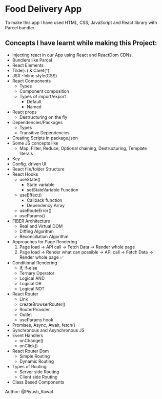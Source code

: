 # Food Delivery App

To make this app I have used HTML, CSS, JavaScript and React library with Parcel bundler.

## Concepts I have learnt while making this Project:
- Injecting react in our App using React and ReactDom CDNs.
- Bundlers like Parcel
- React Elements
- Tilde(~) & Caret(^)
- JSX
    -Inline style(CSS)
- React Components 
    - Types
    - Component composition
    - Types of import/export
        - Default
        - Named
- React props
    - Destructuring on the fly
- Dependencies/Packages  
    - Types
    - Transitive Dependencies
- Creating Scripts in package.json
- Some JS concepts like 
    - Map, Filter, Reduce, Optional chaining, Destructuring, Template literals
- Key
- Config. driven UI
- React file/folder Structure
- React Hooks
    - useState()
        - State variable
        - setStateVariable Function
    - useEffect()
        - Callback function
        - Dependency Array
    - useRouteError()
    - useParams()
- FIBER Architecture
    - Real and Virtual DOM
    - Diffing Algorithm
    - Reconciliation Algorithm
- Approaches for Page Rendering 
    1. Page load -> API call -> Fetch Data -> Render whole page
    2. Page load -> Render what can possible -> API call -> Fetch Data -> Render whole page ✅
- Conditional Rendering
    - If, if-else
    - Ternary Operator
    - Logical AND
    - Logical OR
    - Logical NOT
- React Router
    - Link
    - createBrowserRouter()
    - RouterProvider
    - Outlet
    - useParams hook
- Promises, Async, Await, fetch()
- Synchronous and Asynchronous JS
- Event Handlers
    - onChange()
    - onClick()
- React Router Dom
    - Simple Routing
    - Dynamic Routing
- Types of Routing
    - Server side Routing
    - Client side Routing
- Class Based Components



Author: @Piyush_Rawat